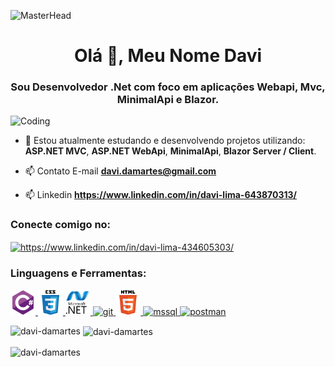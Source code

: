 ![MasterHead](https://user-images.githubusercontent.com/74038190/241765440-80728820-e06b-4f96-9c9e-9df46f0cc0a5.gif)
<h1 align="center">Olá 👋, Meu Nome Davi</h1>
<h3 align="center">Sou Desenvolvedor .Net com foco em aplicações Webapi, Mvc, MinimalApi e Blazor.</h3>
<img aligh="right" alt="Coding" width="350" src="https://camo.githubusercontent.com/ff99405b7da515ebb59af18554d49c72b837005b82e00439eeb63e4b1189da03/68747470733a2f2f6d69726f2e6d656469756d2e636f6d2f6d61782f323830302f312a4255376630324c655165454c7a747178613865436d772e676966">

- 🌱 Estou atualmente estudando e desenvolvendo projetos utilizando: **ASP.NET MVC**,  **ASP.NET WebApi**,  **MinimalApi**, **Blazor Server / Client**.

- 📫 Contato E-mail **davi.damartes@gmail.com**
- 📫 Linkedin **https://www.linkedin.com/in/davi-lima-643870313/**

<h3 align="left">Conecte comigo no:</h3>
<p align="left">
<a href="https://www.linkedin.com/in/davi-lima-643870313/" target="blank"><img align="center" src="https://raw.githubusercontent.com/rahuldkjain/github-profile-readme-generator/master/src/images/icons/Social/linked-in-alt.svg" alt="https://www.linkedin.com/in/davi-lima-434605303/" height="30" width="40" /></a>
</p>

<h3 align="left">Linguagens e Ferramentas:</h3>
<p align="left"> <a href="https://www.w3schools.com/cs/" target="_blank" rel="noreferrer"> <img src="https://raw.githubusercontent.com/devicons/devicon/master/icons/csharp/csharp-original.svg" alt="csharp" width="40" height="40"/> </a> <a href="https://www.w3schools.com/css/" target="_blank" rel="noreferrer"> <img src="https://raw.githubusercontent.com/devicons/devicon/master/icons/css3/css3-original-wordmark.svg" alt="css3" width="40" height="40"/> </a> <a href="https://dotnet.microsoft.com/" target="_blank" rel="noreferrer"> <img src="https://raw.githubusercontent.com/devicons/devicon/master/icons/dot-net/dot-net-original-wordmark.svg" alt="dotnet" width="40" height="40"/> </a> <a href="https://git-scm.com/" target="_blank" rel="noreferrer"> <img src="https://www.vectorlogo.zone/logos/git-scm/git-scm-icon.svg" alt="git" width="40" height="40"/> </a> <a href="https://www.w3.org/html/" target="_blank" rel="noreferrer"> <img src="https://raw.githubusercontent.com/devicons/devicon/master/icons/html5/html5-original-wordmark.svg" alt="html5" width="40" height="40"/> </a> <a href="https://www.microsoft.com/en-us/sql-server" target="_blank" rel="noreferrer"> <img src="https://www.svgrepo.com/show/303229/microsoft-sql-server-logo.svg" alt="mssql" width="40" height="40"/> </a> <a href="https://postman.com" target="_blank" rel="noreferrer"> <img src="https://www.vectorlogo.zone/logos/getpostman/getpostman-icon.svg" alt="postman" width="40" height="40"/> </a> </p>

<p><img align="left" src="https://github-readme-stats.vercel.app/api/top-langs?username=davi-damartes&show_icons=true&locale=en&layout=compact" alt="davi-damartes" /></p>

<p>&nbsp;<img align="center" src="https://github-readme-stats.vercel.app/api?username=davi-damartes&show_icons=true&locale=en" alt="davi-damartes" /></p>

<p><img align="center" src="https://github-readme-streak-stats.herokuapp.com/?user=davi-damartes&" alt="davi-damartes" /></p>
